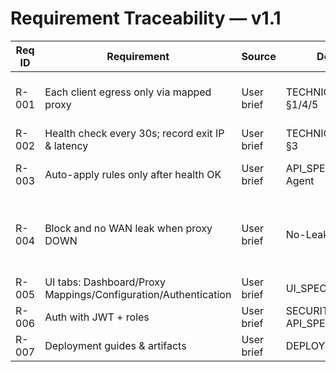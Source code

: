 
# Requirement Traceability — v1.1

| Req ID | Requirement | Source | Design/Spec | Test(s) |
|---|---|---|---|---|
| R-001 | Each client egress only via mapped proxy | User brief | TECHNICAL_DESIGN_v1.1 §1/4/5 | ENF-001/002, FAIL-001 |
| R-002 | Health check every 30s; record exit IP & latency | User brief | TECHNICAL_DESIGN_v1.1 §3 | HLTH-001 |
| R-003 | Auto-apply rules only after health OK | User brief | API_SPEC `/mappings` + Agent | UI-001, HLTH-001 |
| R-004 | Block and no WAN leak when proxy DOWN | User brief | No-Leak Design §4 + nft | FAIL-001, ENF-002, No-leak capture |
| R-005 | UI tabs: Dashboard/Proxy Mappings/Configuration/Authentication | User brief | UI_SPEC | UI-001 |
| R-006 | Auth with JWT + roles | User brief | SECURITY_MODEL, API_SPEC | AUTH-001 |
| R-007 | Deployment guides & artifacts | User brief | DEPLOYMENT_GUIDE | OPS-001 |
